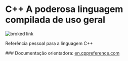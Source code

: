 # C++ A poderosa linguagem compilada de uso geral
<img src="https://w7.pngwing.com/pngs/46/626/png-transparent-c-logo-the-c-programming-language-computer-icons-computer-programming-source-code-programming-miscellaneous-template-blue.png" alt="broked link">
<p>
	Referência pessoal para a linguagem C++
</p>
### Documentação orientadora:
<a href="https://en.cppreference.com/w/cpp"> en.cppreference.com </a>
